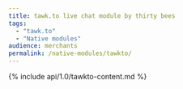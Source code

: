```yaml
---
title: tawk.to live chat module by thirty bees
tags:
  - "tawk.to"
  - "Native modules"
audience: merchants
permalink: /native-modules/tawkto/
---
```


{% include api/1.0/tawkto-content.md %}
